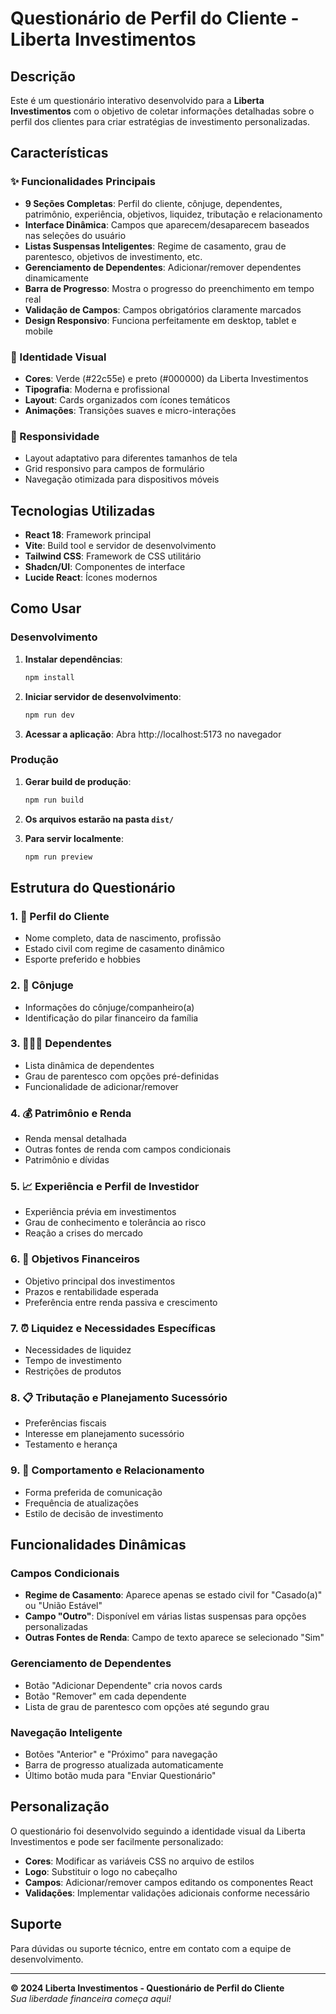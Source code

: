 # Questionário de Perfil do Cliente - Liberta Investimentos

## Descrição

Este é um questionário interativo desenvolvido para a **Liberta Investimentos** com o objetivo de coletar informações detalhadas sobre o perfil dos clientes para criar estratégias de investimento personalizadas.

## Características

### ✨ Funcionalidades Principais

- **9 Seções Completas**: Perfil do cliente, cônjuge, dependentes, patrimônio, experiência, objetivos, liquidez, tributação e relacionamento
- **Interface Dinâmica**: Campos que aparecem/desaparecem baseados nas seleções do usuário
- **Listas Suspensas Inteligentes**: Regime de casamento, grau de parentesco, objetivos de investimento, etc.
- **Gerenciamento de Dependentes**: Adicionar/remover dependentes dinamicamente
- **Barra de Progresso**: Mostra o progresso do preenchimento em tempo real
- **Validação de Campos**: Campos obrigatórios claramente marcados
- **Design Responsivo**: Funciona perfeitamente em desktop, tablet e mobile

### 🎨 Identidade Visual

- **Cores**: Verde (#22c55e) e preto (#000000) da Liberta Investimentos
- **Tipografia**: Moderna e profissional
- **Layout**: Cards organizados com ícones temáticos
- **Animações**: Transições suaves e micro-interações

### 📱 Responsividade

- Layout adaptativo para diferentes tamanhos de tela
- Grid responsivo para campos de formulário
- Navegação otimizada para dispositivos móveis

## Tecnologias Utilizadas

- **React 18**: Framework principal
- **Vite**: Build tool e servidor de desenvolvimento
- **Tailwind CSS**: Framework de CSS utilitário
- **Shadcn/UI**: Componentes de interface
- **Lucide React**: Ícones modernos

## Como Usar

### Desenvolvimento

1. **Instalar dependências**:
   ```bash
   npm install
   ```

2. **Iniciar servidor de desenvolvimento**:
   ```bash
   npm run dev
   ```

3. **Acessar a aplicação**:
   Abra http://localhost:5173 no navegador

### Produção

1. **Gerar build de produção**:
   ```bash
   npm run build
   ```

2. **Os arquivos estarão na pasta `dist/`**

3. **Para servir localmente**:
   ```bash
   npm run preview
   ```

## Estrutura do Questionário

### 1. 👤 Perfil do Cliente
- Nome completo, data de nascimento, profissão
- Estado civil com regime de casamento dinâmico
- Esporte preferido e hobbies

### 2. 💍 Cônjuge
- Informações do cônjuge/companheiro(a)
- Identificação do pilar financeiro da família

### 3. 👨‍👩‍👧 Dependentes
- Lista dinâmica de dependentes
- Grau de parentesco com opções pré-definidas
- Funcionalidade de adicionar/remover

### 4. 💰 Patrimônio e Renda
- Renda mensal detalhada
- Outras fontes de renda com campos condicionais
- Patrimônio e dívidas

### 5. 📈 Experiência e Perfil de Investidor
- Experiência prévia em investimentos
- Grau de conhecimento e tolerância ao risco
- Reação a crises do mercado

### 6. 🎯 Objetivos Financeiros
- Objetivo principal dos investimentos
- Prazos e rentabilidade esperada
- Preferência entre renda passiva e crescimento

### 7. ⏰ Liquidez e Necessidades Específicas
- Necessidades de liquidez
- Tempo de investimento
- Restrições de produtos

### 8. 📋 Tributação e Planejamento Sucessório
- Preferências fiscais
- Interesse em planejamento sucessório
- Testamento e herança

### 9. 💬 Comportamento e Relacionamento
- Forma preferida de comunicação
- Frequência de atualizações
- Estilo de decisão de investimento

## Funcionalidades Dinâmicas

### Campos Condicionais
- **Regime de Casamento**: Aparece apenas se estado civil for "Casado(a)" ou "União Estável"
- **Campo "Outro"**: Disponível em várias listas suspensas para opções personalizadas
- **Outras Fontes de Renda**: Campo de texto aparece se selecionado "Sim"

### Gerenciamento de Dependentes
- Botão "Adicionar Dependente" cria novos cards
- Botão "Remover" em cada dependente
- Lista de grau de parentesco com opções até segundo grau

### Navegação Inteligente
- Botões "Anterior" e "Próximo" para navegação
- Barra de progresso atualizada automaticamente
- Último botão muda para "Enviar Questionário"

## Personalização

O questionário foi desenvolvido seguindo a identidade visual da Liberta Investimentos e pode ser facilmente personalizado:

- **Cores**: Modificar as variáveis CSS no arquivo de estilos
- **Logo**: Substituir o logo no cabeçalho
- **Campos**: Adicionar/remover campos editando os componentes React
- **Validações**: Implementar validações adicionais conforme necessário

## Suporte

Para dúvidas ou suporte técnico, entre em contato com a equipe de desenvolvimento.

---

**© 2024 Liberta Investimentos - Questionário de Perfil do Cliente**  
*Sua liberdade financeira começa aqui!*
